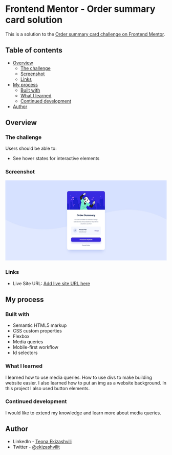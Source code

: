 # Frontend Mentor - Order summary card solution

This is a solution to the [Order summary card challenge on Frontend Mentor](https://www.frontendmentor.io/challenges/order-summary-component-QlPmajDUj).

## Table of contents

- [Overview](#overview)
  - [The challenge](#the-challenge)
  - [Screenshot](#screenshot)
  - [Links](#links)
- [My process](#my-process)
  - [Built with](#built-with)
  - [What I learned](#what-i-learned)
  - [Continued development](#continued-development)
- [Author](#author)

## Overview

### The challenge

Users should be able to:

- See hover states for interactive elements

### Screenshot

![Screenshot](./screenshot.jpg)

### Links

- Live Site URL: [Add live site URL here](https://ekizashvilit.github.io/Order-Summary/)

## My process

### Built with

- Semantic HTML5 markup
- CSS custom properties
- Flexbox
- Media queries
- Mobile-first workflow
- Id selectors

### What I learned

I learned how to use media queries. How to use divs to make building website easier. I also learned how to put an img as a website background. In this project I also used button elements.

### Continued development

I would like to extend my knowledge and learn more about media queries.

## Author

- LinkedIn - [Teona Ekizashvili](https://www.linkedin.com/in/teona-ekizashvili-ba5725239/)
- Twitter - [@ekizashvilit](https://twitter.com/ekizashvilit)
